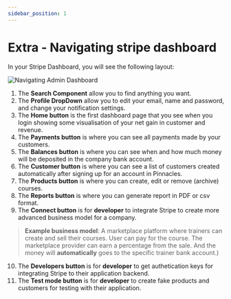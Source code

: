 ```yaml
---
sidebar_position: 1
---
```


# Extra - Navigating stripe dashboard
In your Stripe Dashboard, you will see the following layout:

![Navigating Admin Dashboard](/img/admin/stripeDashboardPreview.png)

1. The **Search Component** allow you to find anything you want.
2. The **Profile DropDown** allow you to edit your email, name and password, and change your notification settings. 
3. The **Home button** is the first dashboard page that you see when you login showing some visualisation of your net gain in customer and revenue. 
4. The **Payments button** is where you can see all payments made by your customers.
5. The **Balances button** is where you can see when and how much money will be deposited in the company bank account.
6. The **Customer button** is where you can see a list of customers created automatically after signing up for an account in Pinnacles.
7. The **Products button** is where you can create, edit or remove (archive) courses.
8. The **Reports button** is where you can generate report in PDF or csv format.
9. The **Connect button** is for **developer** to integrate Stripe to create more advanced business model for a company. 
 
> **Example business model**: A marketplace platform where trainers can create and sell their courses. User can pay for the course. The marketplace provider can earn a percentage from the sale. And the money will **automatically** goes to the specific trainer bank account.)

10. The **Developers button** is for **developer** to get authetication keys for integrating Stripe to their application backend.
11. The **Test mode button** is for **developer** to create fake products and customers for testing with their application.